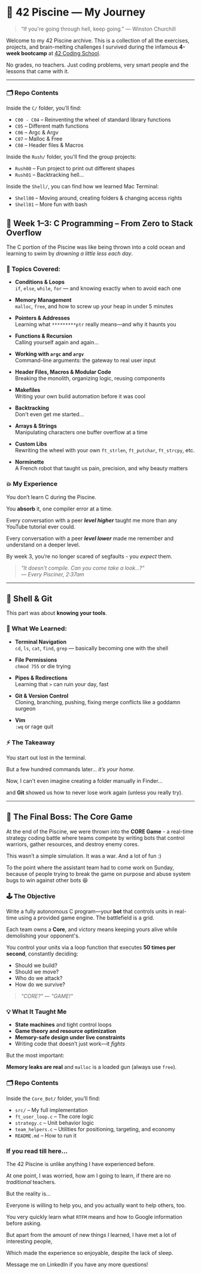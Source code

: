 # 🧠 42 Piscine — My Journey

> “If you're going through hell, keep going.” — Winston Churchill

Welcome to my 42 Piscine archive. This is a collection of all the exercises, projects, and brain-melting challenges I survived during the infamous **4-week bootcamp** at [42 Coding School](https://42.fr/).

No grades, no teachers. Just coding problems, very smart people and the lessons that came with it.

---

### 🗂 Repo Contents

Inside the `C/` folder, you’ll find:
- `C00 - C04` – Reinventing the wheel of standard library functions
- `C05` – Different math functions
- `C06` – Argc & Argv
- `C07` – Malloc & Free
- `C08` – Header files & Macros

Inside the `Rush/` folder, you'll find the group projects:
- `Rush00` – Fun project to print out different shapes
- `Rush01` – Backtracking hell...

Inside the `Shell/`, you can find how we learned Mac Terminal:
- `Shell00` – Moving around, creating folders & changing access rights
- `Shell01` – More fun with bash

## 🧱 Week 1–3: C Programming – From Zero to Stack Overflow

The C portion of the Piscine was like being thrown into a cold ocean and learning to swim by *drowning a little less each day*.

### 🧩 Topics Covered:

- **Conditions & Loops**  
  `if`, `else`, `while`, `for` — and knowing exactly when to avoid each one

- **Memory Management**  
  `malloc`, `free`, and how to screw up your heap in under 5 minutes

- **Pointers & Addresses**  
  Learning what `*********ptr` really means—and why it haunts you

- **Functions & Recursion**  
  Calling yourself again and again…

- **Working with `argc` and `argv`**  
  Command-line arguments: the gateway to real user input

- **Header Files, Macros & Modular Code**  
  Breaking the monolith, organizing logic, reusing components

- **Makefiles**  
  Writing your own build automation before it was cool

- **Backtracking**  
  Don't even get me started...

- **Arrays & Strings**  
  Manipulating characters one buffer overflow at a time

- **Custom Libs**  
  Rewriting the wheel with your own `ft_strlen`, `ft_putchar`, `ft_strcpy`, etc.

- **Norminette**  
  A French robot that taught us pain, precision, and why beauty matters

### 💥 My Experience

You don’t learn C during the Piscine.  

You **absorb** it, one compiler error at a time.  

Every conversation with a peer ***level higher*** taught me more than any YouTube tutorial ever could.

Every conversation with a peer ***level lower*** made me remember and understand on a deeper level.

By week 3, you’re no longer scared of segfaults - you *expect* them.

> _"It doesn't compile. Can you come take a look...?"  
> — Every Pisciner, 2:37am_

---

## 🐚 Shell & Git

This part was about **knowing your tools**.

### 🔧 What We Learned:

- **Terminal Navigation**  
  `cd`, `ls`, `cat`, `find`, `grep` — basically becoming one with the shell

- **File Permissions**  
  `chmod 755` or die trying

- **Pipes & Redirections**  
  Learning that `>` can ruin your day, fast

- **Git & Version Control**  
  Cloning, branching, pushing, fixing merge conflicts like a goddamn surgeon

- **Vim**  
  `:wq` or rage quit

### ⚡ The Takeaway

You start out lost in the terminal.  

But a few hundred commands later… *it’s your home*.  

Now, I can't even imagine creating a folder manually in Finder...

and **Git** showed us how to never lose work again (unless you really try).

---

## 🧠 The Final Boss: The Core Game

At the end of the Piscine, we were thrown into the **CORE Game** - a real-time strategy coding battle where teams compete by writing bots that control warriors, gather resources, and destroy enemy cores.

This wasn’t a simple simulation. It was a war. And a lot of fun :)

To the point where the assistant team had to come work on Sunday, because of people trying to break the game on purpose and abuse system bugs to win against other bots 😆

### 🕹 The Objective

Write a fully autonomous C program—your **bot** that controls units in real-time using a provided game engine. The battlefield is a grid. 

Each team owns a **Core**, and victory means keeping yours alive while demolishing your opponent's.

You control your units via a loop function that executes **50 times per second**, constantly deciding:

- Should we build?
- Should we move?
- Who do we attack?
- How do we survive?

> _"CORE?"_
> — _"GAME!"_

### 💡 What It Taught Me

- **State machines** and tight control loops
- **Game theory and resource optimization**
- **Memory-safe design under live constraints**
- Writing code that doesn’t just work—it *fights*

But the most important:

**Memory leaks are real** and `malloc` is a loaded gun (always use `free`).

### 🗂 Repo Contents

Inside the `Core_Bot/` folder, you’ll find:
- `src/` – My full implementation
- `ft_user_loop.c` – The core logic
- `strategy.c` – Unit behavior logic
- `team_helpers.c` – Utilities for positioning, targeting, and economy
- `README.md` – How to run it


### If you read till here...

The 42 Piscine is unlike anything I have experienced before.

At one point, I was worried, how am I going to learn, if there are no *traditional* teachers.

But the reality is...

Everyone is willing to help you, and you actually want to help others, too.

You very quickly learn what `RTFM` means and how to Google information before asking.

But apart from the amount of new things I learned, I have met a lot of interesting people, 

Which made the experience so enjoyable, despite the lack of sleep. 

Message me on LinkedIn if you have any more questions!
